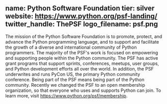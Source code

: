 name: Python Software Foundation
tier: silver
website: https://www.python.org/psf-landing/
twitter_handle: ThePSF
logo_filename: psf.png
---
The mission of the Python Software Foundation is to promote, protect, and
advance the Python programming language, and to support and facilitate the
growth of a diverse and international community of Python programmers. The
majority of the PSF's work is focused on empowering and supporting people
within the Python community. The PSF has active grant programs that support
sprints, conferences, meetups, user groups, and Python development efforts all
over the world. In addition, the PSF underwrites and runs PyCon US, the primary
Python community conference. Being part of the PSF means being part of the
Python community. Recently we changed the PSF to an open membership
organization, so that everyone who uses and supports Python can join. To learn
more, visit https://www.python.org/psf/membership.
